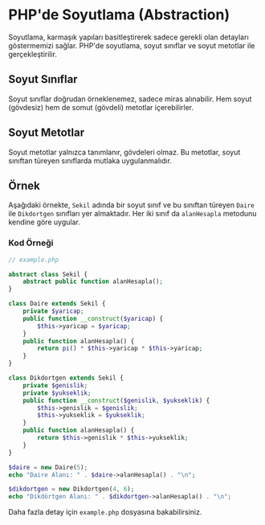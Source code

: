 # PHP'de Soyutlama (Abstraction)

Soyutlama, karmaşık yapıları basitleştirerek sadece gerekli olan detayları göstermemizi sağlar. PHP'de soyutlama, soyut sınıflar ve soyut metotlar ile gerçekleştirilir.

## Soyut Sınıflar

Soyut sınıflar doğrudan örneklenemez, sadece miras alınabilir. Hem soyut (gövdesiz) hem de somut (gövdeli) metotlar içerebilirler.

## Soyut Metotlar

Soyut metotlar yalnızca tanımlanır, gövdeleri olmaz. Bu metotlar, soyut sınıftan türeyen sınıflarda mutlaka uygulanmalıdır.

## Örnek

Aşağıdaki örnekte, `Sekil` adında bir soyut sınıf ve bu sınıftan türeyen `Daire` ile `Dikdortgen` sınıfları yer almaktadır. Her iki sınıf da `alanHesapla` metodunu kendine göre uygular.

### Kod Örneği

```php
// example.php

abstract class Sekil {
    abstract public function alanHesapla();
}

class Daire extends Sekil {
    private $yaricap;
    public function __construct($yaricap) {
        $this->yaricap = $yaricap;
    }
    public function alanHesapla() {
        return pi() * $this->yaricap * $this->yaricap;
    }
}

class Dikdortgen extends Sekil {
    private $genislik;
    private $yukseklik;
    public function __construct($genislik, $yukseklik) {
        $this->genislik = $genislik;
        $this->yukseklik = $yukseklik;
    }
    public function alanHesapla() {
        return $this->genislik * $this->yukseklik;
    }
}

$daire = new Daire(5);
echo "Daire Alanı: " . $daire->alanHesapla() . "\n";

$dikdortgen = new Dikdortgen(4, 6);
echo "Dikdörtgen Alanı: " . $dikdortgen->alanHesapla() . "\n";
```

Daha fazla detay için `example.php` dosyasına bakabilirsiniz.